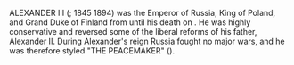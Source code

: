 ALEXANDER III (; 1845 1894) was the Emperor of Russia, King of Poland, and Grand Duke of Finland from until his death on . He was highly conservative and reversed some of the liberal reforms of his father, Alexander II. During Alexander's reign Russia fought no major wars, and he was therefore styled "THE PEACEMAKER" ().
